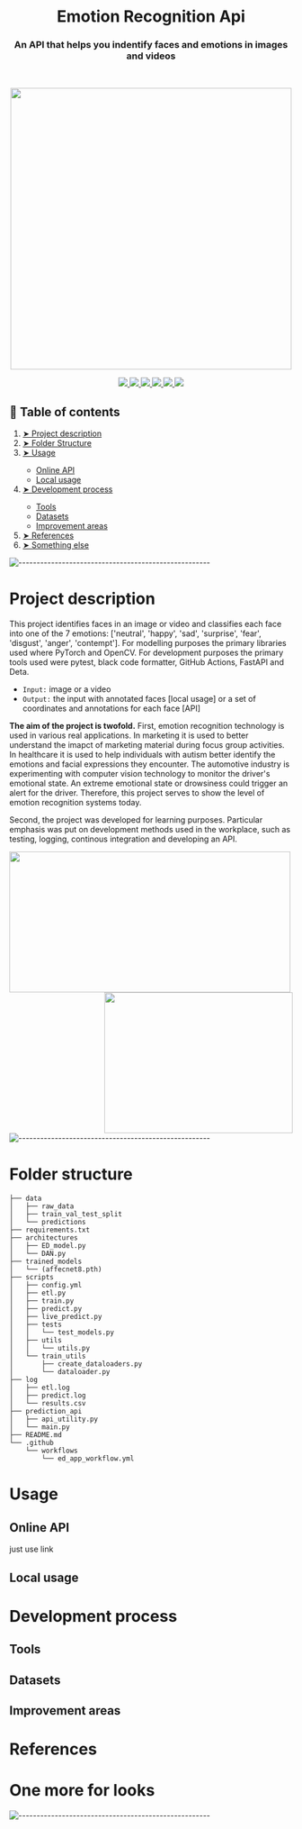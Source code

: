 <h1 align="center"> Emotion Recognition Api </h1>
<h3 align="center"> An API that helps you indentify faces and emotions in images and videos </h3>

</br>

<p align="center">
  <img width="500" src=https://user-images.githubusercontent.com/74935134/181221689-3e8ba46e-26bb-46ce-b8fa-75686daa8901.jpg>
</p>

<p align="center">
  <a href="https://www.python.org"> <img src="https://img.shields.io/badge/Python-v3.8-brightgreen"> </a>
  <a href="https://pytorch.org"> <img src="https://img.shields.io/badge/PyTorch-v1.11.0-blue"> </a>
  <a href="https://opencv.org"> <img src="https://img.shields.io/badge/OpenCV-v4.6-blue"> </a>
  <a href="https://fastapi.tiangolo.com"> <img src="https://img.shields.io/badge/FastAPI-v0.79.0-orange"> </a>
  <a href="https://docs.pytest.org/en/7.1.x/contents.html"> <img src="https://img.shields.io/badge/pytest-v7.1.2-orange"> </a>
  <a href="https://docs.pytest.org/en/7.1.x/contents.html"> <img src="https://img.shields.io/github/last-commit/JenAlchimowicz/Emotion-Recognition-Api"> </a>
</p>

## :book: Table of contents
<ol>
  <li><a href="project-description"> ➤ Project description</a></li>
  <li><a href="#folder-structure"> ➤ Folder Structure</a></li>
  <li><a href="#usage"> ➤ Usage</a></li>
    <ul>
      <li><a href="online-api"> Online API</a></li>
      <li><a href="local-usage"> Local usage</a></li>
    </ul>
    <li><a href="#development-process"> ➤ Development process</a></li>
    <ul>
      <li><a href="tools"> Tools </a></li>
      <li><a href="datasets"> Datasets </a></li>
      <li><a href="improvement-areas"> Improvement areas </a></li>
    </ul>
    <li><a href="#references"> ➤ References </a></li>
    <li><a href="#one-more-for-looks"> ➤ Something else </a></li>
</ol>

![-----------------------------------------------------](https://raw.githubusercontent.com/andreasbm/readme/master/assets/lines/rainbow.png)

# Project description

This project identifies faces in an image or video and classifies each face into one of the 7 emotions: ['neutral', 'happy', 'sad', 'surprise', 'fear', 'disgust', 'anger', 'contempt']. For modelling purposes the primary libraries used where PyTorch and OpenCV. For development purposes the primary tools used were pytest, black code formatter, GitHub Actions, FastAPI and Deta.

  - ```Input:``` image or a video
  - ```Output:``` the input with annotated faces [local usage] or a set of coordinates and annotations for each face [API]

**The aim of the project is twofold.** First, emotion recognition technology is used in various real applications. In marketing it is used to better understand the imapct of marketing material during focus group activities. In healthcare it is used to help individuals with autism better identify the emotions and facial expressions they encounter. The automotive industry is experimenting with computer vision technology to monitor the driver's emotional state. An extreme emotional state or drowsiness could trigger an alert for the driver. Therefore, this project serves to show the level of emotion recognition systems today.

Second, the project was developed for learning purposes. Particular emphasis was put on development methods used in the workplace, such as testing, logging, continous integration and developing an API.

<a><img src=https://user-images.githubusercontent.com/74935134/181285010-1695aef2-388d-4d69-bcb0-9dafa6166872.png align="left" height="250" width="500" ></a>
<a><img src=https://user-images.githubusercontent.com/74935134/181285056-0eabbb21-b71e-4906-8f07-92bf94088c49.png align="right" height="250" width="335" ></a>
</br></br></br></br></br></br></br></br></br>



![-----------------------------------------------------](https://raw.githubusercontent.com/andreasbm/readme/master/assets/lines/rainbow.png)


# Folder structure
```
├── data
│   ├── raw_data
│   ├── train_val_test_split
│   └── predictions
├── requirements.txt
├── architectures
│   ├── ED_model.py
│   └── DAN.py
├── trained_models
│   └── (affecnet8.pth)
├── scripts
│   ├── config.yml
│   ├── etl.py
│   ├── train.py
│   ├── predict.py
│   ├── live_predict.py
│   ├── tests
│   │   └── test_models.py
│   ├── utils
│   │   └── utils.py
│   └── train_utils
│       ├── create_dataloaders.py
│       └── dataloader.py
├── log
│   ├── etl.log
│   ├── predict.log
│   └── results.csv
├── prediction_api
│   ├── api_utility.py
│   └── main.py
├── README.md
└── .github
    └── workflows
        └── ed_app_workflow.yml

```

# Usage

  ## Online API
  just use link

  ## Local usage
  
 
# Development process
## Tools
## Datasets
## Improvement areas

# References
# One more for looks

![-----------------------------------------------------](https://raw.githubusercontent.com/andreasbm/readme/master/assets/lines/rainbow.png)

